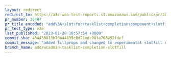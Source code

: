 ```yaml
---
layout: redirect
redirect_to: https://a8c-woo-test-reports.s3.amazonaws.com/public/pr/36487/e2e/index.html
pr_number: 36487
pr_title_encoded: "add%3A+slot+for+tasklist+completion+component+slotfill"
pr_test_type: e2e
last_published: "2023-01-20 10:57:54 +0000"
commit_sha: 434430813b70b44839c8d21edc98fa708492fdef
commit_message: "added fillprops and changed to experimental slotfill name"
branch_name: add/wcadmin-tasklist-completion-slotfill
---
```

